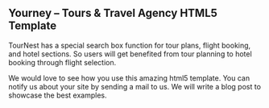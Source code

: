 Yourney – Tours & Travel Agency HTML5 Template
-------------------------------------------------
TourNest has a special search box function for tour plans, flight booking, and hotel sections. So users will get benefited from tour planning to hotel booking through flight selection.<br>

We would love to see how you use this amazing html5 template. You can notify us about your site by sending a mail to us. We will write a blog post to showcase the best examples.
